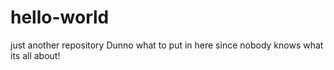 # hello-world
just another repository
Dunno what to put in here since nobody knows what its all about!
